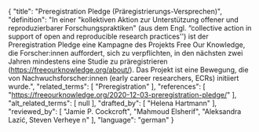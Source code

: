 {
    "title": "Preregistration Pledge (Präregistrierungs-Versprechen)",
    "definition": "In einer \"kollektiven Aktion zur Unterstützung offener und reproduzierbarer Forschungspraktiken\" (aus dem Engl. “collective action in support of open and reproducible research practices'') ist der Preregistration Pledge eine Kampagne des Projekts Free Our Knowledge, die Forscher:innen auffordert, sich zu verpflichten, in den nächsten zwei Jahren mindestens eine Studie zu präregistrieren (https://freeourknowledge.org/about/). Das Projekt ist eine Bewegung, die von Nachwuchsforscher:innen (early career researchers, ECRs) initiiert wurde.",
    "related_terms": [
        "Preregistration"
    ],
    "references": [
        "https://freeourknowledge.org/2020-12-03-preregistration-pledge/"
    ],
    "alt_related_terms": [
        null
    ],
    "drafted_by": [
        "Helena Hartmann"
    ],
    "reviewed_by": [
        "Jamie P. Cockcroft",
        "Mahmoud Elsherif",
        "Aleksandra Lazić, Steven Verheye n"
    ],
    "language": "german"
}